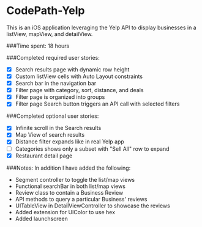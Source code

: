 # CodePath-Yelp

This is an iOS application leveraging the Yelp API to display businesses in a listView, mapView, and detailView.

###Time spent: 18 hours

###Completed required user stories:
* [x] Search results page with dynamic row height
* [x] Custom listView cells with Auto Layout constraints
* [x] Search bar in the navigation bar
* [x] Filter page with category, sort, distance, and deals
* [x] Filter page is organized into groups
* [x] Filter page Search button triggers an API call with selected filters

###Completed optional user stories:
* [x] Infinite scroll in the Search results
* [x] Map View of search results
* [x] Distance filter expands like in real Yelp app
* [ ] Categories shows only a subset with "Sell All" row to expand
* [x] Restaurant detail page

###Notes:
In addition I have added the following:
* Segment controller to toggle the list/map views
* Functional searchBar in both list/map views
* Review class to contain a Business Review
* API methods to query a particular Business' reviews 
* UITableView in DetailViewController to showcase the reviews
* Added extension for UIColor to use hex
* Added launchscreen

